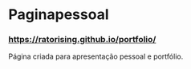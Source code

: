 # Paginapessoal

### https://ratorising.github.io/portfolio/

Página criada para apresentação pessoal e portfólio.
